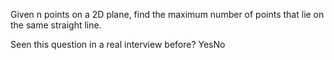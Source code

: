Given n points on a 2D plane, find the maximum number of points that lie on the same straight line.

Seen this question in a real interview before?  YesNo
